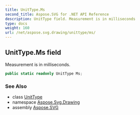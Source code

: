 ```yaml
---
title: UnitType.Ms
second_title: Aspose.SVG for .NET API Reference
description: UnitType field. Measurement is in milliseconds
type: docs
weight: 160
url: /net/aspose.svg.drawing/unittype/ms/
---
```

## UnitType.Ms field

Measurement is in milliseconds.

```csharp
public static readonly UnitType Ms;
```

### See Also

* class [UnitType](../)
* namespace [Aspose.Svg.Drawing](../../unittype/)
* assembly [Aspose.SVG](../../../)
